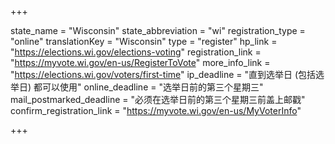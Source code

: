 +++

state_name = "Wisconsin"
state_abbreviation = "wi"
registration_type = "online"
translationKey = "Wisconsin"
type = "register"
hp_link = "https://elections.wi.gov/elections-voting"
registration_link = "https://myvote.wi.gov/en-us/RegisterToVote"
more_info_link = "https://elections.wi.gov/voters/first-time"
ip_deadline = "直到选举日 (包括选举日) 都可以使用"
online_deadline = "选举日前的第三个星期三"
mail_postmarked_deadline = "必须在选举日前的第三个星期三前盖上邮戳"
confirm_registration_link = "https://myvote.wi.gov/en-us/MyVoterInfo"

+++